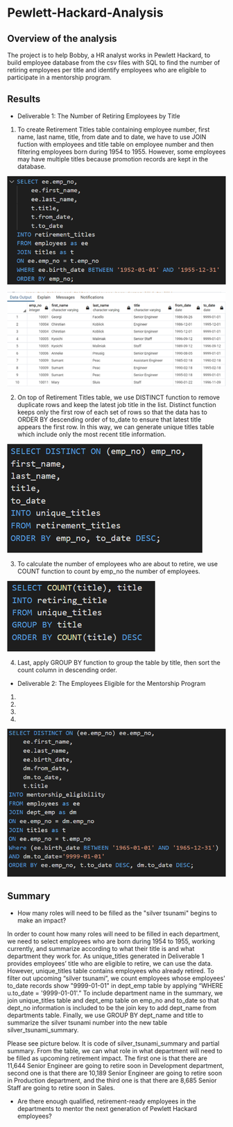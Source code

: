 # Pewlett-Hackard-Analysis

## Overview of the analysis
The project is to help Bobby, a HR analyst works in Pewlett Hackard, to build employee database from the csv files with SQL to find the number of retiring employees per title and identify employees who are eligible to participate in a mentorship program.

## Results
* Deliverable 1: The Number of Retiring Employees by Title

 1. To create Retirement Titles table containing employee number, first name, last name, title, from date and to date, we have to use JOIN fuction with employees and title table on employee number and then filtering employees born during 1954 to 1955. However, some employees may have multiple titles because promotion records are kept in the database.

![Step1_7](Resources/Step1_7.PNG)

![Retirement_Titles_table](Resources/Retirement_Titles_table.png)

 2. On top of Retirement Titles table, we use DISTINCT function to remove duplicate rows and keep the latest job title in the list. Distinct function keeps only the first row of each set of rows so that the data has to ORDER BY descending order of to_date to ensure that latest title appears the first row. In this way, we can generate unique titles table which include only the most recent title information.

![Step8_14](Resources/Step8_14.PNG)

 3. To calculate the number of employees who are about to retire, we use COUNT function to count by emp_no the number of employees.

![Step15_20](Resources/Step15_20.PNG)

4. Last, apply GROUP BY function to group the table by title, then sort the count column in descending order.



* Deliverable 2: The Employees Eligible for the Mentorship Program

 1.

 2.

 3.

 4.

![Deliverable_2](Resources/Deliverable_2.png)


## Summary

* How many roles will need to be filled as the "silver tsunami" begins to make an impact?

In order to count how many roles will need to be filled in each department, we need to select employees who are born during 1954 to 1955, working currently, and summarize according to what their title is and what department they work for. As unique_titles generated in Deliverable 1 provides employees’ title who are eligible to retire, we can use the data. However, unique_titles table contains employees who already retired. To filter out upcoming “silver tsunami”, we count employees whose employees' to_date records show "9999-01-01" in dept_emp table by applying “WHERE u.to_date = '9999-01-01'.” To include department name in the summary, we join unique_titles table and dept_emp table on emp_no and to_date so that dept_no information is included to be the join key to add dept_name from departments table. Finally, we use GROUP BY dept_name and title to summarize the silver tsunami number into the new table silver_tsunami_summary.

Please see picture below. It is code of silver_tsunami_summary and partial summary. From the table, we can what role in what department will need to be filled as upcoming retirement impact. The first one is that there are 11,644 Senior Engineer are going to retire soon in Development department, second one is that there are 10,189 Senior Engineer are going to retire soon in Production department, and the third one is that there are 8,685 Senior Staff are going to retire soon in Sales.



* Are there enough qualified, retirement-ready employees in the departments to mentor the next generation of Pewlett Hackard employees?



